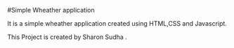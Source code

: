 #Simple Wheather application

It is a simple wheather application created using HTML,CSS and Javascript.

This Project is created by Sharon Sudha .
